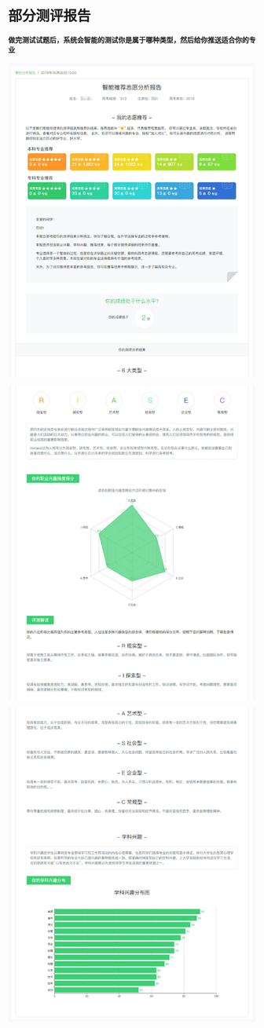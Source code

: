 # 部分测评报告

#### 做完测试试题后，系统会智能的测试你是属于哪种类型，然后给你推送适合你的专业

![](../.gitbook/assets/2f001_01.jpg)

![](../.gitbook/assets/assets-2f-ldiihpc_r_pao3whq1t-2f-ldjs-mkicoh9x6cv3mh-2f-ldjs7tl-68edzgdaasd-2f001_02.jpg)

![](../.gitbook/assets/ldjs8mmwmw2fi21p5y7-2f001_03.jpg)

